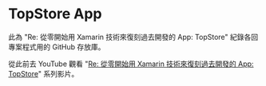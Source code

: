 # TopStore App

此為 "Re: 從零開始用 Xamarin 技術來復刻過去開發的 App: TopStore" 紀錄各回專案程式用的 GitHub 存放庫。

從此前去 YouTube 觀看 "[Re: 從零開始用 Xamarin 技術來復刻過去開發的 App: TopStore](https://www.youtube.com/playlist?list=PLBO1Cilp9zpq_c_AKANvYLWpKv9yuEj-_)" 系列影片。